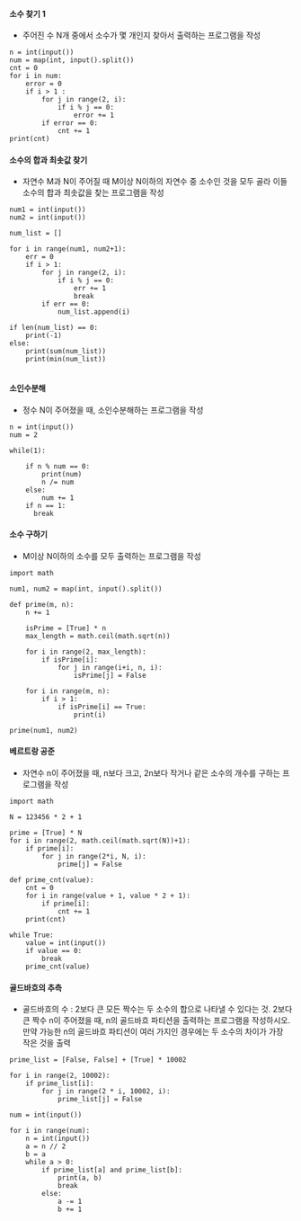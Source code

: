 #### 소수 찾기 1
- 주어진 수 N개 중에서 소수가 몇 개인지 찾아서 출력하는 프로그램을 작성
```
n = int(input())
num = map(int, input().split())
cnt = 0
for i in num:
    error = 0
    if i > 1 :
        for j in range(2, i):
            if i % j == 0:
                error += 1  
        if error == 0:
            cnt += 1 
print(cnt)
```

#### 소수의 합과 최솟값 찾기
- 자연수 M과 N이 주어질 때 M이상 N이하의 자연수 중 소수인 것을 모두 골라 이들 소수의 합과 최솟값을 찾는 프로그램을 작성
```
num1 = int(input())
num2 = int(input())

num_list = []

for i in range(num1, num2+1):
    err = 0
    if i > 1:
        for j in range(2, i):
            if i % j == 0:
                err += 1
                break
        if err == 0:
            num_list.append(i)

if len(num_list) == 0:
    print(-1)
else:
    print(sum(num_list))
    print(min(num_list))
  
```

#### 소인수분해
- 정수 N이 주어졌을 때, 소인수분해하는 프로그램을 작성
```
n = int(input())
num = 2

while(1):
    
    if n % num == 0:
        print(num)
        n /= num
    else:
        num += 1
    if n == 1:
      break
```

#### 소수 구하기
- M이상 N이하의 소수를 모두 출력하는 프로그램을 작성
```
import math

num1, num2 = map(int, input().split())

def prime(m, n):
    n += 1

    isPrime = [True] * n
    max_length = math.ceil(math.sqrt(n))

    for i in range(2, max_length):
        if isPrime[i]:
            for j in range(i+i, n, i):
                isPrime[j] = False

    for i in range(m, n):
        if i > 1:
            if isPrime[i] == True:
                print(i)

prime(num1, num2)
```

#### 베르트랑 공준
- 자연수 n이 주어졌을 때, n보다 크고, 2n보다 작거나 같은 소수의 개수를 구하는 프로그램을 작성
```
import math

N = 123456 * 2 + 1

prime = [True] * N
for i in range(2, math.ceil(math.sqrt(N))+1):
    if prime[i]:
        for j in range(2*i, N, i):
            prime[j] = False

def prime_cnt(value):
    cnt = 0
    for i in range(value + 1, value * 2 + 1):
        if prime[i]:
            cnt += 1
    print(cnt)

while True:
    value = int(input())
    if value == 0:
        break
    prime_cnt(value)
```

#### 골드바흐의 추측
- 골드바흐의 수 : 2보다 큰 모든 짝수는 두 소수의 합으로 나타낼 수 있다는 것. 2보다 큰 짝수 n이 주어졌을 때, n의 골드바흐 파티션을 출력하는 프로그램을 작성하시오. 만약 가능한 n의 골드바흐 파티션이 여러 가지인 경우에는 두 소수의 차이가 가장 작은 것을 출력
```
prime_list = [False, False] + [True] * 10002

for i in range(2, 10002):
    if prime_list[i]:
        for j in range(2 * i, 10002, i):
            prime_list[j] = False

num = int(input())

for i in range(num):
    n = int(input())
    a = n // 2
    b = a
    while a > 0:
        if prime_list[a] and prime_list[b]:
            print(a, b)
            break
        else:
            a -= 1
            b += 1

```



